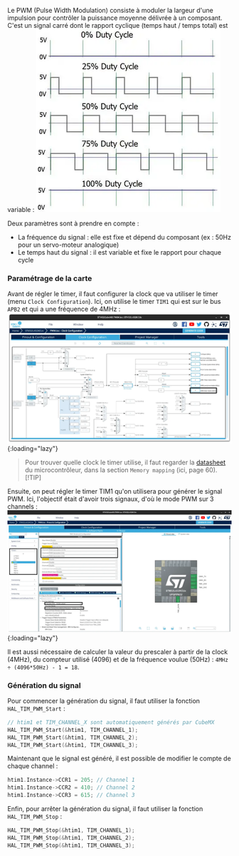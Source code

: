 [order]:       # (1)
[title]:       # (STM32)
[description]: # (Comment générer un signal PWM sur un microcontrôleur STM32)

Le PWM (Pulse Width Modulation) consiste à moduler la largeur d'une impulsion pour contrôler la puissance moyenne délivrée à un composant.
C'est un signal carré dont le rapport cyclique (temps haut / temps total) est variable :
![PWM](/static/images/PWM/signals.webp)

Deux paramètres sont à prendre en compte :

- La fréquence du signal : elle est fixe et dépend du composant (ex : 50Hz pour un servo-moteur analogique)
- Le temps haut du signal : il est variable et fixe le rapport pour chaque cycle

### Paramétrage de la carte

Avant de régler le timer, il faut configurer la clock que va utiliser le timer (menu `Clock Configuration`).
Ici, on utilise le timer `TIM1` qui est sur le bus `APB2` et qui a une fréquence de 4MHz :
![Prescaler clock](/static/images/PWM/clock_config.webp){:loading="lazy"}

> Pour trouver quelle clock le timer utilise, il faut regarder la [datasheet](https://www.st.com/resource/en/datasheet/stm32l432kc.pdf) du microcontrôleur, dans la section  `Memory mapping` (ici, page 60).
> [!TIP]

Ensuite, on peut régler le timer TIM1 qu'on utilisera pour générer le signal PWM.
Ici, l'objectif était d'avoir trois signaux, d'où le mode PWM sur 3 channels :
![TIM1](/static/images/PWM/timer_config.webp){:loading="lazy"}

Il est aussi nécessaire de calculer la valeur du prescaler à partir de la clock (4MHz), 
du compteur utilisé (4096) et de la fréquence voulue (50Hz) : `4MHz ÷ (4096*50Hz) - 1 = 18`.

### Génération du signal

Pour commencer la génération du signal, il faut utiliser la fonction `HAL_TIM_PWM_Start` :
```c
// htim1 et TIM_CHANNEL_X sont automatiquement générés par CubeMX
HAL_TIM_PWM_Start(&htim1, TIM_CHANNEL_1);
HAL_TIM_PWM_Start(&htim1, TIM_CHANNEL_2);
HAL_TIM_PWM_Start(&htim1, TIM_CHANNEL_3);
```

Maintenant que le signal est généré, il est possible de modifier le compte de chaque channel :
```c
htim1.Instance->CCR1 = 205; // Channel 1
htim1.Instance->CCR2 = 410; // Channel 2
htim1.Instance->CCR3 = 615; // Channel 3
```

Enfin, pour arrêter la génération du signal, il faut utiliser la fonction `HAL_TIM_PWM_Stop` :
```c
HAL_TIM_PWM_Stop(&htim1, TIM_CHANNEL_1);
HAL_TIM_PWM_Stop(&htim1, TIM_CHANNEL_2);
HAL_TIM_PWM_Stop(&htim1, TIM_CHANNEL_3);
```
